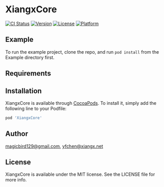 # XiangxCore

[![CI Status](http://img.shields.io/travis/magicbird129@gmail.com/XiangxCore.svg?style=flat)](https://travis-ci.org/magicbird129@gmail.com/XiangxCore)
[![Version](https://img.shields.io/cocoapods/v/XiangxCore.svg?style=flat)](http://cocoapods.org/pods/XiangxCore)
[![License](https://img.shields.io/cocoapods/l/XiangxCore.svg?style=flat)](http://cocoapods.org/pods/XiangxCore)
[![Platform](https://img.shields.io/cocoapods/p/XiangxCore.svg?style=flat)](http://cocoapods.org/pods/XiangxCore)

## Example

To run the example project, clone the repo, and run `pod install` from the Example directory first.

## Requirements

## Installation

XiangxCore is available through [CocoaPods](http://cocoapods.org). To install
it, simply add the following line to your Podfile:

```ruby
pod 'XiangxCore'
```

## Author

magicbird129@gmail.com, yfchen@xiangx.net

## License

XiangxCore is available under the MIT license. See the LICENSE file for more info.
